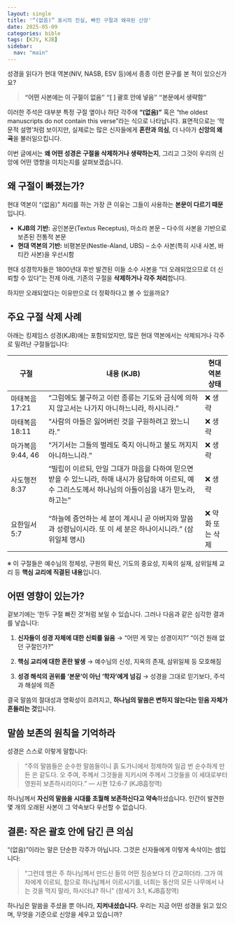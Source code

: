 ```yaml
---
layout: single
title: '“(없음)” 표시의 진실, 빠진 구절과 왜곡된 신앙'
date: 2025-05-09
categories: bible
tags: [KJV, KJB]
sidebar:
  nav: "main"
---
```


성경을 읽다가 현대 역본(NIV, NASB, ESV 등)에서 종종 이런 문구를 본 적이 있으신가요?

> **“어떤 사본에는 이 구절이 없음”**
> **“[ ] 괄호 안에 넣음”**
> **“본문에서 생략함”**

이러한 주석은 대부분 특정 구절 옆이나 하단 각주에 **“(없음)”** 혹은 “the oldest manuscripts do not contain this verse”라는 식으로 나타납니다. 표면적으로는 ‘학문적 설명’처럼 보이지만, 실제로는 많은 신자들에게 **혼란과 의심**, 더 나아가 **신앙의 왜곡**을 불러일으킵니다.

이번 글에서는 **왜 어떤 성경은 구절을 삭제하거나 생략하는지**, 그리고 그것이 우리의 신앙에 어떤 영향을 미치는지를 살펴보겠습니다.

## 왜 구절이 빠졌는가?

현대 역본이 “(없음)” 처리를 하는 가장 큰 이유는 그들이 사용하는 **본문이 다르기 때문**입니다.

* **KJB의 기반:** 공인본문(Textus Receptus), 마소라 본문 – 다수의 사본을 기반으로 보존된 전통적 본문
* **현대 역본의 기반:** 비평본문(Nestle-Aland, UBS) – 소수 사본(특히 시내 사본, 바티칸 사본)을 우선시함

현대 성경학자들은 1800년대 후반 발견된 이들 소수 사본을 “더 오래되었으므로 더 신뢰할 수 있다”는 전제 아래, 기존의 구절을 **삭제하거나 각주 처리**합니다.

하지만 오래되었다는 이유만으로 더 정확하다고 볼 수 있을까요?

## 주요 구절 삭제 사례

아래는 킹제임스 성경(KJB)에는 포함되었지만, 많은 현대 역본에서는 삭제되거나 각주로 밀려난 구절들입니다:

| 구절            | 내용 (KJB)                          | 현대 역본 상태   |
| ------------- | --------------------------------- | ---------- |
| 마태복음 17:21    | “그럼에도 불구하고 이런 종류는 기도와 금식에 의하지 않고서는 나가지 아니하느니라, 하시니라.”  | ❌ 생략       |
| 마태복음 18:11    | “사람의 아들은 잃어버린 것을 구원하려고 왔느니라.”     | ❌ 생략       |
| 마가복음 9:44, 46 | “거기서는 그들의 벌레도 죽지 아니하고 불도 꺼지지 아니하느니라.”    | ❌ 생략       |
| 사도행전 8:37     | “빌립이 이르되, 만일 그대가 마음을 다하여 믿으면 받을 수 있느니라, 하매 내시가 응답하여 이르되, 예수 그리스도께서 하나님의 아들이심을 내가 믿노라, 하고는”        | ❌ 생략       |
| 요한일서 5:7      | “하늘에 증언하는 세 분이 계시니 곧 아버지와 말씀과 성령님이시라. 또 이 세 분은 하나이시니라.” (삼위일체 명시) | ❌ 약화 또는 삭제 |

※ 이 구절들은 예수님의 정체성, 구원의 확신, 기도의 중요성, 지옥의 실재, 삼위일체 교리 등 **핵심 교리에 직결된 내용**입니다.

## 어떤 영향이 있는가?

겉보기에는 ‘한두 구절 빠진 것’처럼 보일 수 있습니다. 그러나 다음과 같은 심각한 결과를 낳습니다:

1. **신자들이 성경 자체에 대한 신뢰를 잃음**
   → “어떤 게 맞는 성경이지?” “이건 원래 없던 구절인가?”

2. **핵심 교리에 대한 혼란 발생**
   → 예수님의 신성, 지옥의 존재, 삼위일체 등 모호해짐

3. **성경 해석의 권위를 ‘본문’이 아닌 ‘학자’에게 넘김**
   → 성경을 그대로 믿기보다, 주석과 해설에 의존

결국 말씀의 절대성과 명확성이 흐려지고, **하나님의 말씀은 변하지 않는다는 믿음 자체가 흔들리는 것**입니다.

## 말씀 보존의 원칙을 기억하라

성경은 스스로 이렇게 말합니다:

> “주의 말씀들은 순수한 말씀들이니 흙 도가니에서 정제하여 일곱 번 순수하게 만든 은 같도다. 오 주여, 주께서 그것들을 지키시며 주께서 그것들을 이 세대로부터 영원히 보존하시리이다.”
> — 시편 12:6-7 (KJB흠정역)

하나님께서 **자신의 말씀을 시대를 초월해 보존하신다고 약속**하셨습니다. 인간이 발견한 몇 개의 오래된 사본이 그 약속보다 우선할 수 없습니다.

## 결론: 작은 괄호 안에 담긴 큰 의심

“(없음)”이라는 말은 단순한 각주가 아닙니다.
그것은 신자들에게 이렇게 속삭이는 셈입니다:

> “그런데 뱀은 주 하나님께서 만드신 들의 어떤 짐승보다 더 간교하더라. 그가 여자에게 이르되, 참으로 하나님께서 이르시기를, 너희는 동산의 모든 나무에서 나는 것을 먹지 말라, 하시더냐? 하니” (창세기 3:1, KJB흠정역)

하나님은 말씀을 주셨을 뿐 아니라, **지켜내셨습니다.**
우리는 지금 어떤 성경을 읽고 있으며, 무엇을 기준으로 신앙을 세우고 있습니까?
